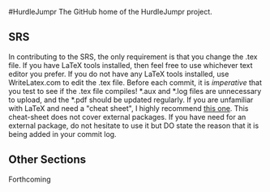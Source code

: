 #HurdleJumpr
The GitHub home of the HurdleJumpr project. 

## SRS

In contributing to the SRS, the only requirement is that you change the .tex file. If you have LaTeX tools installed,
then feel free to use whichever text editor you prefer. If you do not have any LaTeX tools installed, use WriteLatex.com 
to edit the .tex file. Before each commit, it is *imperative* that you test to see if the .tex file compiles! *.aux and *.log
files are unnecessary to upload, and the *.pdf should be updated regularly. If you are unfamiliar with LaTeX and need a 
"cheat sheet", I highly recommend [this one](http://www.stdout.org/~winston/latex/latexsheet-a4.pdf). This cheat-sheet does not 
cover external packages. If you have need for an external package, do not hesitate to use it but DO state the reason that it is 
being added in your commit log. 

## Other Sections

Forthcoming
